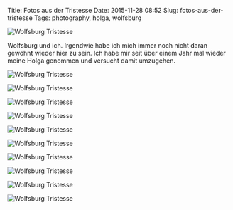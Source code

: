Title: Fotos aus der Tristesse
Date: 2015-11-28 08:52
Slug: fotos-aus-der-tristesse
Tags: photography, holga, wolfsburg

![Wolfsburg Tristesse]({static}/images/23354048975_dd7e093f88_b.jpg)

Wolfsburg und ich. Irgendwie habe ich mich immer noch nicht daran gewöhnt wieder hier zu sein. Ich habe mir seit über einem Jahr mal wieder meine Holga genommen und versucht damit umzugehen.

![Wolfsburg Tristesse]({static}/images/22986113799_d39cebc094_b.jpg)

![Wolfsburg Tristesse]({static}/images/23354048325_3fd6712e1e_b.jpg)

![Wolfsburg Tristesse]({static}/images/23271489101_cea8067ab5_b.jpg)

![Wolfsburg Tristesse]({static}/images/23327922806_d0cb859515_b.jpg)

![Wolfsburg Tristesse]({static}/images/23327922536_5d1144ca2f_b.jpg)

![Wolfsburg Tristesse]({static}/images/23058258030_866db42fe6_b.jpg)

![Wolfsburg Tristesse]({static}/images/23327921936_bd5c320ed1_b.jpg)

![Wolfsburg Tristesse]({static}/images/22726907983_640799cd1f_b.jpg)

![Wolfsburg Tristesse]({static}/images/22986111429_967b88579e_b.jpg)

![Wolfsburg Tristesse]({static}/images/23354045705_5230ea1925_b.jpg)
